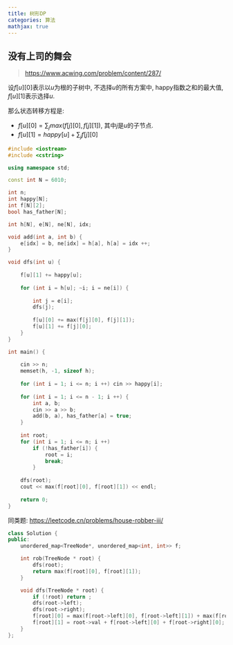 ```yaml
---
title: 树形DP
categories: 算法
mathjax: true
---
```




## 没有上司的舞会

> https://www.acwing.com/problem/content/287/

设$f[u][0]$表示以$u$为根的子树中, 不选择$u$的所有方案中, happy指数之和的最大值, $f[u][1]$表示选择$u$.

那么状态转移方程是:

* $f[u][0] = \sum_j max(f[j][0], f[j][1])$, 其中$j$是$u$​的子节点.
* $f[u][1] = happy[u] + \sum_j f[j][0]$

```cpp
#include <iostream>
#include <cstring>

using namespace std;

const int N = 6010;

int n;
int happy[N];
int f[N][2];
bool has_father[N];

int h[N], e[N], ne[N], idx;

void add(int a, int b) {
    e[idx] = b, ne[idx] = h[a], h[a] = idx ++;
}

void dfs(int u) {
    
    f[u][1] += happy[u];
    
    for (int i = h[u]; ~i; i = ne[i]) {
        
        int j = e[i];
        dfs(j);
        
        f[u][0] += max(f[j][0], f[j][1]);
        f[u][1] += f[j][0];
    }
}

int main() {
    
    cin >> n;
    memset(h, -1, sizeof h);
    
    for (int i = 1; i <= n; i ++) cin >> happy[i];
    
    for (int i = 1; i <= n - 1; i ++) {
        int a, b;
        cin >> a >> b;
        add(b, a), has_father[a] = true;
    }
    
    int root;
    for (int i = 1; i <= n; i ++)
        if (!has_father[i]) {
            root = i;
            break;
        }
    
    dfs(root);
    cout << max(f[root][0], f[root][1]) << endl;
    
    return 0;
}
```

同类题: https://leetcode.cn/problems/house-robber-iii/

```cpp
class Solution {
public:
    unordered_map<TreeNode*, unordered_map<int, int>> f;

    int rob(TreeNode * root) {
        dfs(root);
        return max(f[root][0], f[root][1]);    
    }

    void dfs(TreeNode * root) {
        if (!root) return ;
        dfs(root->left);
        dfs(root->right);
        f[root][0] = max(f[root->left][0], f[root->left][1]) + max(f[root->right][0], f[root->right][1]);
        f[root][1] = root->val + f[root->left][0] + f[root->right][0];
    }
};
```

